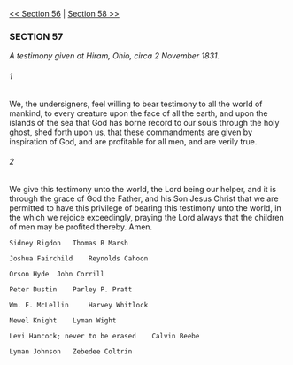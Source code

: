 [<< Section 56](Section%2056.md)  |  [Section 58 >>](Section%2058.md)

### SECTION 57

*A testimony given at Hiram, Ohio, circa 2 November 1831.*

###### 1
We, the undersigners, feel willing to bear testimony to all the world of mankind, to every creature upon the face of all the earth, and upon the islands of the sea that God has borne record to our souls through the holy ghost, shed forth upon us, that these commandments are given by inspiration of God, and are profitable for all men, and are verily true.

###### 2
We give this testimony unto the world, the Lord being our helper, and it is through the grace of God the Father, and his Son Jesus Christ that we are permitted to have this privilege of bearing this testimony unto the world, in the which we rejoice exceedingly, praying the Lord always that the children of men may be profited thereby. Amen.

	Sidney Rigdon	Thomas B Marsh

	Joshua Fairchild	Reynolds Cahoon

	Orson Hyde	John Corrill

	Peter Dustin 	Parley P. Pratt

	Wm. E. McLellin 	Harvey Whitlock

	Newel Knight 	Lyman Wight

	Levi Hancock; never to be erased	Calvin Beebe

	Lyman Johnson	Zebedee Coltrin